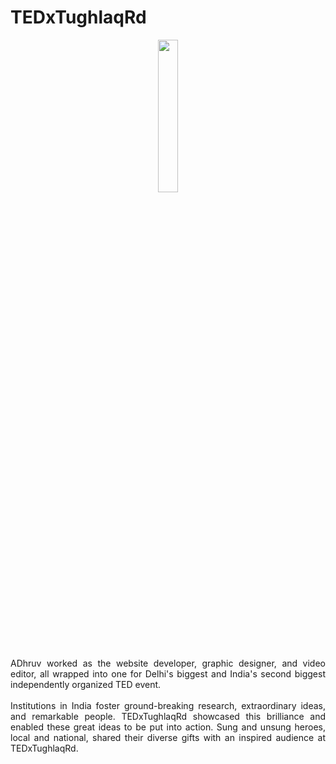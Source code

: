 # TEDxTughlaqRd

<div align="center"><img src="https://dhruvavdhesh.in/img/tedxtughlaqrd-github.png" width="25%" height="auto"></div>

<p align="justify">ADhruv worked as the website developer, graphic designer, and video editor, all wrapped into one for Delhi's biggest and India's second biggest independently organized TED event.<br><br>Institutions in India foster ground-breaking research, extraordinary ideas, and remarkable people. TEDxTughlaqRd showcased this brilliance and enabled these great ideas to be put into action. Sung and unsung heroes, local and national, shared their diverse gifts with an inspired audience at TEDxTughlaqRd.</p>
